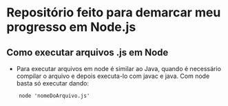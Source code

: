 # Repositório feito para demarcar meu progresso em Node.js

## Como executar arquivos .js em Node

- Para executar arquivos em node é similar ao Java, quando é necessário compilar o arquivo e depois executa-lo com javac e java. Com node basta só executar dando:

```
    node 'nomeDoArquivo.js'
```
